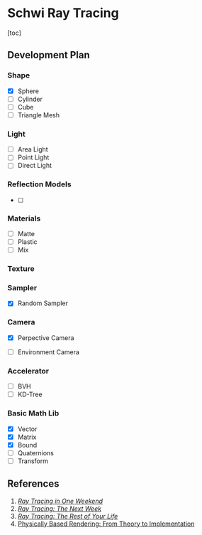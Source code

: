 # Schwi Ray Tracing

[toc]

## Development Plan

### Shape

- [x] Sphere
- [ ] Cylinder
- [ ] Cube
- [ ] Triangle Mesh

### Light

- [ ] Area Light
- [ ] Point Light
- [ ] Direct Light

### Reflection Models
- [ ] 

### Materials

- [ ] Matte
- [ ] Plastic
- [ ] Mix

### Texture

### Sampler
- [x] Random Sampler

### Camera

- [x] Perpective Camera

- [ ] Environment Camera

### Accelerator

- [ ] BVH
- [ ] KD-Tree

### Basic Math Lib

- [x] Vector
- [x] Matrix
- [x] Bound
- [ ] Quaternions
- [ ] Transform

## References

1. [_Ray Tracing in One Weekend_](https://raytracing.github.io/books/RayTracingInOneWeekend.html)
2. [_Ray Tracing: The Next Week_](https://raytracing.github.io/books/RayTracingTheNextWeek.html)
3. [_Ray Tracing: The Rest of Your Life_](https://raytracing.github.io/books/RayTracingTheRestOfYourLife.html)
4. [Physically Based Rendering: From Theory to Implementation ](https://www.pbr-book.org/)

